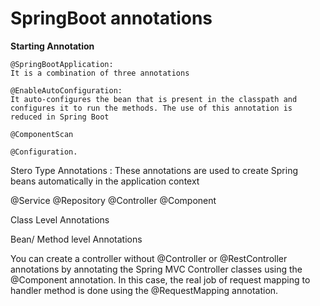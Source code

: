 # SpringBoot annotations 

**Starting Annotation**

```
@SpringBootApplication: 
It is a combination of three annotations 
```
```
@EnableAutoConfiguration: 
It auto-configures the bean that is present in the classpath and configures it to run the methods. The use of this annotation is reduced in Spring Boot 
```
```
@ComponentScan
```
```
@Configuration.
```
Stero Type Annotations : These annotations are used to create Spring beans automatically in the application context

@Service
@Repository
@Controller
@Component

Class Level Annotations

Bean/ Method level Annotations

You can create a controller without @Controller or @RestController annotations by annotating the Spring MVC Controller classes using the @Component annotation. In this case, the real job of request mapping to handler method is done using the @RequestMapping annotation.

